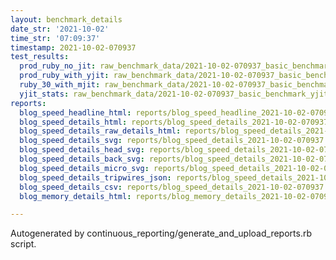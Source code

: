 ```yaml
---
layout: benchmark_details
date_str: '2021-10-02'
time_str: '07:09:37'
timestamp: 2021-10-02-070937
test_results:
  prod_ruby_no_jit: raw_benchmark_data/2021-10-02-070937_basic_benchmark_prod_ruby_no_jit.json
  prod_ruby_with_yjit: raw_benchmark_data/2021-10-02-070937_basic_benchmark_prod_ruby_with_yjit.json
  ruby_30_with_mjit: raw_benchmark_data/2021-10-02-070937_basic_benchmark_ruby_30_with_mjit.json
  yjit_stats: raw_benchmark_data/2021-10-02-070937_basic_benchmark_yjit_stats.json
reports:
  blog_speed_headline_html: reports/blog_speed_headline_2021-10-02-070937.html
  blog_speed_details_html: reports/blog_speed_details_2021-10-02-070937.html
  blog_speed_details_raw_details_html: reports/blog_speed_details_2021-10-02-070937.raw_details.html
  blog_speed_details_svg: reports/blog_speed_details_2021-10-02-070937.svg
  blog_speed_details_head_svg: reports/blog_speed_details_2021-10-02-070937.head.svg
  blog_speed_details_back_svg: reports/blog_speed_details_2021-10-02-070937.back.svg
  blog_speed_details_micro_svg: reports/blog_speed_details_2021-10-02-070937.micro.svg
  blog_speed_details_tripwires_json: reports/blog_speed_details_2021-10-02-070937.tripwires.json
  blog_speed_details_csv: reports/blog_speed_details_2021-10-02-070937.csv
  blog_memory_details_html: reports/blog_memory_details_2021-10-02-070937.html

---
```

Autogenerated by continuous_reporting/generate_and_upload_reports.rb script.
